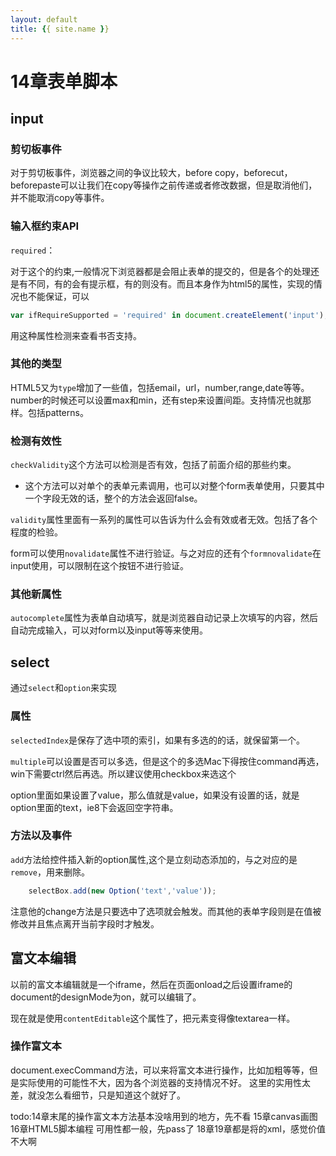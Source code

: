 ```yaml
---
layout: default
title: {{ site.name }}
---
```

# 14章表单脚本

## input

### 剪切板事件
对于剪切板事件，浏览器之间的争议比较大，before copy，beforecut，beforepaste可以让我们在copy等操作之前传递或者修改数据，但是取消他们，并不能取消copy等事件。

### 输入框约束API
`required`：

对于这个的约束,一般情况下浏览器都是会阻止表单的提交的，但是各个的处理还是有不同，有的会有提示框，有的则没有。而且本身作为html5的属性，实现的情况也不能保证，可以

```javascript
var ifRequireSupported = 'required' in document.createElement('input');
```

用这种属性检测来查看书否支持。

### 其他的类型
HTML5又为`type`增加了一些值，包括email，url，number,range,date等等。number的时候还可以设置max和min，还有step来设置间距。支持情况也就那样。包括patterns。

### 检测有效性
`checkValidity`这个方法可以检测是否有效，包括了前面介绍的那些约束。

- 这个方法可以对单个的表单元素调用，也可以对整个form表单使用，只要其中一个字段无效的话，整个的方法会返回false。

`validity`属性里面有一系列的属性可以告诉为什么会有效或者无效。包括了各个程度的检验。

form可以使用`novalidate`属性不进行验证。与之对应的还有个`formnovalidate`在input使用，可以限制在这个按钮不进行验证。

### 其他新属性
`autocomplete`属性为表单自动填写，就是浏览器自动记录上次填写的内容，然后自动完成输入，可以对form以及input等等来使用。

## select
通过`select`和`option`来实现

### 属性
`selectedIndex`是保存了选中项的索引，如果有多选的的话，就保留第一个。


`multiple`可以设置是否可以多选，但是这个的多选Mac下得按住command再选，win下需要ctrl然后再选。所以建议使用checkbox来选这个

option里面如果设置了value，那么值就是value，如果没有设置的话，就是option里面的text，ie8下会返回空字符串。

### 方法以及事件
`add`方法给控件插入新的option属性,这个是立刻动态添加的，与之对应的是`remove`，用来删除。

```javascript
    selectBox.add(new Option('text','value'));
```

注意他的change方法是只要选中了选项就会触发。而其他的表单字段则是在值被修改并且焦点离开当前字段时才触发。

## 富文本编辑
以前的富文本编辑就是一个iframe，然后在页面onload之后设置iframe的document的designMode为on，就可以编辑了。

现在就是使用`contentEditable`这个属性了，把元素变得像textarea一样。

### 操作富文本
document.execCommand方法，可以来将富文本进行操作，比如加粗等等，但是实际使用的可能性不大，因为各个浏览器的支持情况不好。
这里的实用性太差，就没怎么看细节，只是知道这个就好了。


todo:14章末尾的操作富文本方法基本没啥用到的地方，先不看
    15章canvas画图
    16章HTML5脚本编程
    可用性都一般，先pass了
    18章19章都是将的xml，感觉价值不大啊
